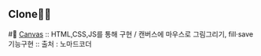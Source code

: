 ## Clone🐱‍💻

#💨 [Canvas](https://mingnana.github.io/Clone/clone/canvas/index.html) 
:: HTML,CSS,JS를 통해 구현 / 캔버스에 마우스로 그림그리기, fill·save 기능구현
:: 출처 : 노마드코더
